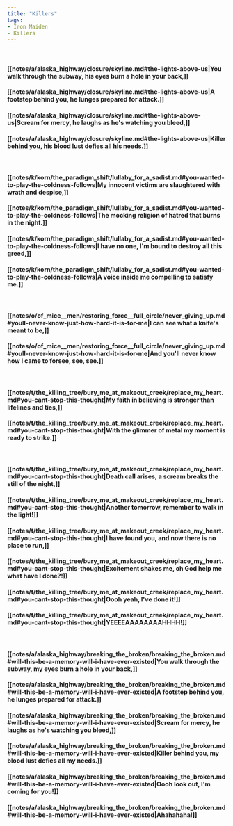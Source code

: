 ```yaml
---
title: "Killers"
tags:
- Iron Maiden
- Killers
---
```

&nbsp;
#### [[notes/a/alaska_highway/closure/skyline.md#the-lights-above-us|You walk through the subway, his eyes burn a hole in your back,]]
#### [[notes/a/alaska_highway/closure/skyline.md#the-lights-above-us|A footstep behind you, he lunges prepared for attack.]]
#### [[notes/a/alaska_highway/closure/skyline.md#the-lights-above-us|Scream for mercy, he laughs as he's watching you bleed,]]
#### [[notes/a/alaska_highway/closure/skyline.md#the-lights-above-us|Killer behind you, his blood lust defies all his needs.]]
&nbsp;
#### [[notes/k/korn/the_paradigm_shift/lullaby_for_a_sadist.md#you-wanted-to-play-the-coldness-follows|My innocent victims are slaughtered with wrath and despise,]]
#### [[notes/k/korn/the_paradigm_shift/lullaby_for_a_sadist.md#you-wanted-to-play-the-coldness-follows|The mocking religion of hatred that burns in the night.]]
#### [[notes/k/korn/the_paradigm_shift/lullaby_for_a_sadist.md#you-wanted-to-play-the-coldness-follows|I have no one, I'm bound to destroy all this greed,]]
#### [[notes/k/korn/the_paradigm_shift/lullaby_for_a_sadist.md#you-wanted-to-play-the-coldness-follows|A voice inside me compelling to satisfy me.]]
&nbsp;
#### [[notes/o/of_mice__men/restoring_force__full_circle/never_giving_up.md#youll-never-know-just-how-hard-it-is-for-me|I can see what a knife's meant to be,]]
#### [[notes/o/of_mice__men/restoring_force__full_circle/never_giving_up.md#youll-never-know-just-how-hard-it-is-for-me|And you'll never know how I came to forsee, see, see.]]
&nbsp;
#### [[notes/t/the_killing_tree/bury_me_at_makeout_creek/replace_my_heart.md#you-cant-stop-this-thought|My faith in believing is stronger than lifelines and ties,]]
#### [[notes/t/the_killing_tree/bury_me_at_makeout_creek/replace_my_heart.md#you-cant-stop-this-thought|With the glimmer of metal my moment is ready to strike.]]
&nbsp;
#### [[notes/t/the_killing_tree/bury_me_at_makeout_creek/replace_my_heart.md#you-cant-stop-this-thought|Death call arises, a scream breaks the still of the night,]]
#### [[notes/t/the_killing_tree/bury_me_at_makeout_creek/replace_my_heart.md#you-cant-stop-this-thought|Another tomorrow, remember to walk in the light!]]
#### [[notes/t/the_killing_tree/bury_me_at_makeout_creek/replace_my_heart.md#you-cant-stop-this-thought|I have found you, and now there is no place to run,]]
#### [[notes/t/the_killing_tree/bury_me_at_makeout_creek/replace_my_heart.md#you-cant-stop-this-thought|Excitement shakes me, oh God help me what have I done?!]]
#### [[notes/t/the_killing_tree/bury_me_at_makeout_creek/replace_my_heart.md#you-cant-stop-this-thought|Oooh yeah, I've done it!]]
#### [[notes/t/the_killing_tree/bury_me_at_makeout_creek/replace_my_heart.md#you-cant-stop-this-thought|YEEEEAAAAAAAAHHHH!]]
&nbsp;
#### [[notes/a/alaska_highway/breaking_the_broken/breaking_the_broken.md#will-this-be-a-memory-will-i-have-ever-existed|You walk through the subway, my eyes burn a hole in your back,]]
#### [[notes/a/alaska_highway/breaking_the_broken/breaking_the_broken.md#will-this-be-a-memory-will-i-have-ever-existed|A footstep behind you, he lunges prepared for attack.]]
#### [[notes/a/alaska_highway/breaking_the_broken/breaking_the_broken.md#will-this-be-a-memory-will-i-have-ever-existed|Scream for mercy, he laughs as he's watching you bleed,]]
#### [[notes/a/alaska_highway/breaking_the_broken/breaking_the_broken.md#will-this-be-a-memory-will-i-have-ever-existed|Killer behind you, my blood lust defies all my needs.]]
#### [[notes/a/alaska_highway/breaking_the_broken/breaking_the_broken.md#will-this-be-a-memory-will-i-have-ever-existed|Oooh look out, I'm coming for you!]]
#### [[notes/a/alaska_highway/breaking_the_broken/breaking_the_broken.md#will-this-be-a-memory-will-i-have-ever-existed|Ahahahaha!]]
